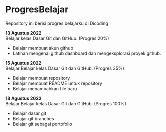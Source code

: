 # ProgresBelajar
Repository ini berisi progres belajarku di Dicoding

**13 Agustus 2022**  
Belajar kelas Dasar Git dan GitHub. (Progres 20%)
  * Belajar membuat akun github
  * Latihan mengenal github dashboard dan mengeksplorasi proyek github.

**15 Agustus 2022**  
Belajar Belajar kelas Dasar Git dan GitHub. (Progres 35%)
  * Belajar membuat repository
  * Belajar membuat README untuk repository
  * Belajar menambahkan file baru

**18 Agustus 2022**  
Belajar Belajar kelas Dasar Git dan GitHub. (Progres 100%)
  * Belajar dasar git
  * Belajar git branches
  * Belajar git sebagai portofolio
